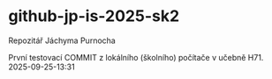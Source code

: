 # github-jp-is-2025-sk2
Repozitář Jáchyma Purnocha

První testovací COMMIT z lokálního (školního) počítače v učebně H71.
2025-09-25-13:31

